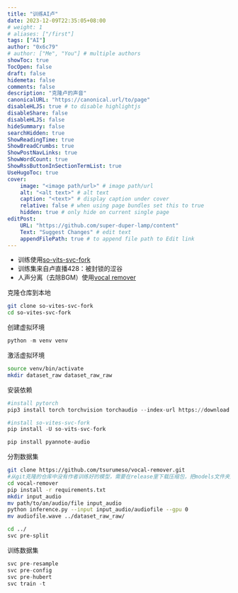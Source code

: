 ```yaml
---
title: "训练AI卢"
date: 2023-12-09T22:35:05+08:00
# weight: 1
# aliases: ["/first"]
tags: ["AI"]
author: "0x6c79"
# author: ["Me", "You"] # multiple authors
showToc: true
TocOpen: false
draft: false
hidemeta: false
comments: false
description: "克隆卢的声音"
canonicalURL: "https://canonical.url/to/page"
disableHLJS: true # to disable highlightjs
disableShare: false
disableHLJS: false
hideSummary: false
searchHidden: true
ShowReadingTime: true
ShowBreadCrumbs: true
ShowPostNavLinks: true
ShowWordCount: true
ShowRssButtonInSectionTermList: true
UseHugoToc: true
cover:
    image: "<image path/url>" # image path/url
    alt: "<alt text>" # alt text
    caption: "<text>" # display caption under cover
    relative: false # when using page bundles set this to true
    hidden: true # only hide on current single page
editPost:
    URL: "https://github.com/super-duper-lamp/content"
    Text: "Suggest Changes" # edit text
    appendFilePath: true # to append file path to Edit link
---
```


- 训练使用[so-vits-svc-fork](https://github.com/voicepaw/so-vits-svc-fork)
- 训练集来自卢直播428：被封锁的涩谷
- 人声分离（去除BGM）使用[vocal remover](https://github.com/tsurumeso/vocal-remover)

克隆仓库到本地

```bash
git clone so-vites-svc-fork
cd so-vites-svc-fork
```

创建虚拟环境

```python
python -m venv venv
```

激活虚拟环境

```bash
source venv/bin/activate
mkdir dataset_raw dataset_raw_raw
```

安装依赖

```python
#install pytorch
pip3 install torch torchvision torchaudio --index-url https://download.pytorch.org/whl/rocm5.6

#install so-vites-svc-fork
pip install -U so-vits-svc-fork

pip install pyannote-audio
```

分割数据集

```bash
git clone https://github.com/tsurumeso/vocal-remover.git
#从git克隆的仓库中没有作者训练好的模型，需要在release里下载压缩包，把models文件夹里的baseline.pth复制过来
cd vocal-remover
pip install -r requirements.txt
mkdir input_audio
mv path/to/an/audio/file input_audio
python inference.py --input input_audio/audiofile --gpu 0
mv audiofile.wave ../dataset_raw_raw/

cd ../
svc pre-split
```

训练数据集

```python
svc pre-resample
svc pre-config
svc pre-hubert
svc train -t
```
